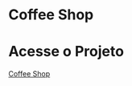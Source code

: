 # Coffee Shop

<h1>Acesse o Projeto</h1> <a href="https://edsuuu.github.io/coffee-shop/" target="_blank">Coffee Shop</a>
